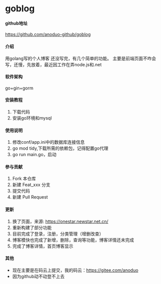 # goblog

#### github地址
https://github.com/anoduo-github/goblog

#### 介绍
用golang写的个人博客
还没写完，有几个简单的功能。
主要是前端页面不咋会写，还慢，先放着，最近因工作在弄node.js和.net

#### 软件架构
go+gin+gorm


#### 安装教程

1.  下载代码
2.  安装go环境和mysql

#### 使用说明

1.  修改conf/app.ini中的数据库连接信息
2.  go mod tidy,下载所需的依赖包，记得配置go代理
3.  go run main.go，启动

#### 参与贡献

1.  Fork 本仓库
2.  新建 Feat_xxx 分支
3.  提交代码
4.  新建 Pull Request


#### 更新
1.  换了页面，来源: https://onestar.newstar.net.cn/
2.  重新构建了部分功能
3.  目前完成了登录，注册，分类管理（增删改查）
4.  博客模快也完成了新增，删除，查询等功能，博客详情还未完成
5.  完成了博客详情，首页博客显示

#### 其他
* 现在主要是在码云上提交，我的码云：https://gitee.com/anoduo
* 因为github动不动登不上去




